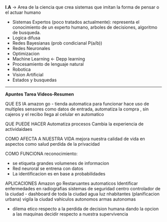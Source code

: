  **I.A** -> Area de la ciencia que crea sistemas que imitan la forma de pensar o el actuar humano
 
- Sistemas Expertos (poco tratados actualmente): representa el conocimiento de un experto humano, arboles de decisiones, algoritmo de busqueda.
- Logica difusa
- Redes Bayesianas (prob condicianal P(a/b))
- Redes Neuronales
- Optimizacion
- Machine Learning <- Depp learning
- Procesamiento de lenguaje natural
- Robotica 
- Vision Artificial
- Estados y busquedas

----------
**Apuntes Tarea Videos-Resumen**

QUE ES IA
 amazon go - tienda automatica
 para funcionar hace uso de multiples sensores como datos de entrada, automatiza la compra , sin cajeros y el recibo llega al celular en automatico


QUE PUEDE HACER
Automatiza procesos
Cambia la experiencia de actividaidaes


COMO AFECTA A NUESTRA VIDA
mejora nuestra calidad de vida en aspectos como
salud
perdida de la privacidad



COMO FUNCIONA
reconocimiento:
- se etiqueta grandes volumenes de informacion
- Red neuroral se entrena con datos
- La identificacion es en base a probabilidades



APLICACIONES
Amazon go
Restaruantes automaticos
Identificar enfermedades en radiografias
sistemas de seguridad
centro controlador de la ciudad - dashboard de toda la ciudad agua luz nhabitantes (planificacion urbana)
vigila la ciudad
vahiculos autonomos
armas autonomas


- dilema etico respecto a la perdida de decision humana dando la opcion a las maquinas decidir respecto a nuestra supervivencia
